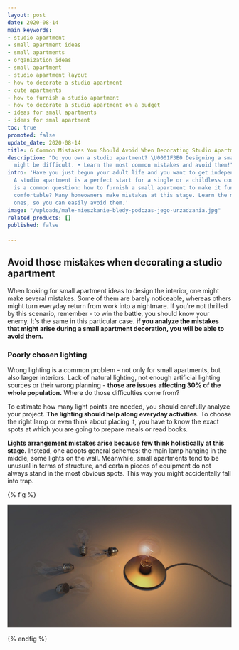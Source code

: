 ```yaml
---
layout: post
date: 2020-08-14
main_keywords:
- studio apartment
- small apartment ideas
- small apartments
- organization ideas
- small apartment
- studio apartment layout
- how to decorate a studio apartment
- cute apartments
- how to furnish a studio apartment
- how to decorate a studio apartment on a budget
- ideas for small apartments
- ideas for smal apartment
toc: true
promoted: false
update_date: 2020-08-14
title: 6 Common Mistakes You Should Avoid When Decorating Studio Apartment
description: "Do you own a studio apartment? \U0001F3E0 Designing a small interior
  might be difficult. ➡️ Learn the most common mistakes and avoid them!"
intro: 'Have you just begun your adult life and you want to get independent quickly?
  A studio apartment is a perfect start for a single or a childless couple. There
  is a common question: how to furnish a small apartment to make it functional and
  comfortable? Many homeowners make mistakes at this stage. Learn the most common
  ones, so you can easily avoid them.'
image: "/uploads/male-mieszkanie-bledy-podczas-jego-urzadzania.jpg"
related_products: []
published: false

---
```

## Avoid those mistakes when decorating a studio apartment

When looking for small apartment ideas to design the interior, one might make several mistakes. Some of them are barely noticeable, whereas others might turn everyday return from work into a nightmare. If you're not thrilled by this scenario, remember - to win the battle, you should know your enemy. It's the same in this particular case. **if you analyze the mistakes that might arise during a small apartment decoration, you will be able to avoid them.**

### Poorly chosen lighting

Wrong lighting is a common problem - not only for small apartments, but also larger interiors. Lack of natural lighting, not enough artificial lighting sources or their wrong planning - **those are issues affecting 30% of the whole population.** Where do those difficulties come from?

To estimate how many light points are needed, you should carefully analyze your project. **The lighting should help along everyday activities.** To choose the right lamp or even think about placing it, you have to know the exact spots at which you are going to prepare meals or read books.

**Lights arrangement mistakes arise because few think holistically at this stage.** Instead, one adopts general schemes: the main lamp hanging in the middle, some lights on the wall. Meanwhile, small apartments tend to be unusual in terms of structure, and certain pieces of equipment do not always stand in the most obvious spots. This way you might accidentally fall into trap.

{% fig %}

![Studio apartment poorly chosen lighting](/uploads/male-mieszkanie-zle-oswietlenie.jpg "Studio apartment poorly chosen lighting")

{% endfig %}